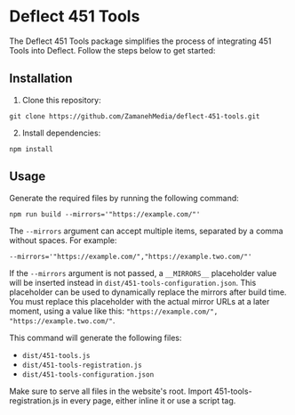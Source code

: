 # Deflect 451 Tools

The Deflect 451 Tools package simplifies the process of integrating 451 Tools into Deflect. Follow the steps below to get started:

## Installation

1. Clone this repository:

```
git clone https://github.com/ZamanehMedia/deflect-451-tools.git
```

2. Install dependencies:

```
npm install
```

## Usage

Generate the required files by running the following command:

```
npm run build --mirrors='"https://example.com/"'
```

The `--mirrors` argument can accept multiple items, separated by a comma without spaces. For example:

```
--mirrors='"https://example.com/","https://example.two.com/"'
```

If the `--mirrors` argument is not passed, a `__MIRRORS__` placeholder value will be inserted instead in `dist/451-tools-configuration.json`. This placeholder can be used to dynamically replace the mirrors after build time. You must replace this placeholder with the actual mirror URLs at a later moment, using a value like this: `"https://example.com/", "https://example.two.com/"`.

This command will generate the following files:

- `dist/451-tools.js`
- `dist/451-tools-registration.js`
- `dist/451-tools-configuration.json`

Make sure to serve all files in the website's root. Import 451-tools-registration.js in every page, either inline it or use a script tag.
